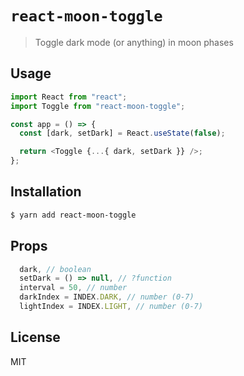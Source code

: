 # `react-moon-toggle`

> Toggle dark mode (or anything) in moon phases

## Usage

```js
import React from "react";
import Toggle from "react-moon-toggle";

const app = () => {
  const [dark, setDark] = React.useState(false);

  return <Toggle {...{ dark, setDark }} />;
};
```

## Installation

```sh
$ yarn add react-moon-toggle
```

## Props

```js
  dark, // boolean
  setDark = () => null, // ?function
  interval = 50, // number
  darkIndex = INDEX.DARK, // number (0-7)
  lightIndex = INDEX.LIGHT, // number (0-7)
```

## License

MIT
